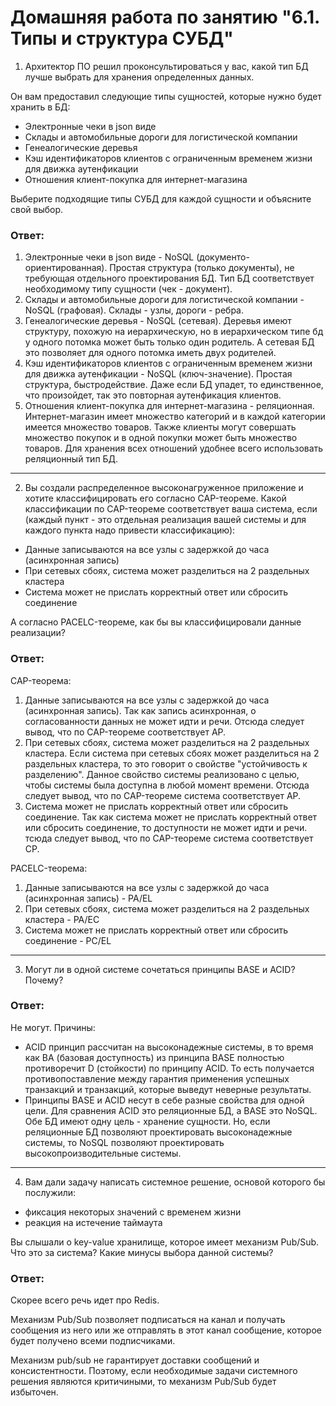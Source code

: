 Домашняя работа по занятию "6.1. Типы и структура СУБД"
==

1. Архитектор ПО решил проконсультироваться у вас, какой тип БД лучше выбрать для хранения определенных данных.

Он вам предоставил следующие типы сущностей, которые нужно будет хранить в БД:
- Электронные чеки в json виде
- Склады и автомобильные дороги для логистической компании
- Генеалогические деревья
- Кэш идентификаторов клиентов с ограниченным временем жизни для движка аутенфикации
- Отношения клиент-покупка для интернет-магазина

Выберите подходящие типы СУБД для каждой сущности и объясните свой выбор.

<h3>Ответ:</h3>

1. Электронные чеки в json виде -  NoSQL (документо-ориентированная). Простая структура (только документы), не требующая
   отдельного проектирования БД. Тип БД соответствует необходимому типу сущности (чек - документ). 
2. Склады и автомобильные дороги для логистической компании - NoSQL (графовая). Склады - узлы, дороги - ребра.
3. Генеалогические деревья - NoSQL (сетевая). Деревья имеют структуру, похожую на иерархическую, но в иерархическом
   типе бд у одного потомка может быть только один родитель. А сетевая БД это позволяет для одного потомка иметь двух
   родителей.
4. Кэш идентификаторов клиентов с ограниченным временем жизни для движка аутенфикации - NoSQL (ключ-значение). Простая
   структура, быстродействие. Даже если БД упадет, то единственное, что произойдет, так это повторная аутенфикация 
   клиентов.
5. Отношения клиент-покупка для интернет-магазина - реляционная. Интернет-магазин имеет множество категорий и в каждой
   категории имеется множество товаров. Также клиенты могут совершать множество покупок и в одной покупки может быть
   множество товаров. Для хранения всех отношений удобнее всего использовать реляционный тип БД.

---

2. Вы создали распределенное высоконагруженное приложение и хотите классифицировать его согласно CAP-теореме. Какой
   классификации по CAP-теореме соответствует ваша система, если (каждый пункт - это отдельная реализация вашей системы
   и для каждого пункта надо привести классификацию):
- Данные записываются на все узлы с задержкой до часа (асинхронная запись)
- При сетевых сбоях, система может разделиться на 2 раздельных кластера
- Система может не прислать корректный ответ или сбросить соединение

А согласно PACELC-теореме, как бы вы классифицировали данные реализации?

<h3>Ответ:</h3>

CAP-теорема:
1. Данные записываются на все узлы с задержкой до часа (асинхронная запись). Так как запись асинхронная, о 
   согласованности данных не может идти и речи. Отсюда следует вывод, что по CAP-теореме соответствует AP.
2. При сетевых сбоях, система может разделиться на 2 раздельных кластера. Если система при сетевых сбоях может
   разделиться на 2 раздельных кластера, то это говорит о свойстве "устойчивость к разделению". Данное свойство системы
   реализовано с целью, чтобы системы была доступна в любой момент времени. Отсюда следует вывод, что по CAP-теореме
   система соответствует AP.
3. Система может не прислать корректный ответ или сбросить соединение. Так как система может не прислать корректный
   ответ или сбросить соединение, то доступности не может идти и речи. тсюда следует вывод, что по CAP-теореме система
   соответствует CP.
   
PACELC-теорема:
1. Данные записываются на все узлы с задержкой до часа (асинхронная запись) - PA/EL
2. При сетевых сбоях, система может разделиться на 2 раздельных кластера - PA/EC
3. Система может не прислать корректный ответ или сбросить соединение - PC/EL

---

3. Могут ли в одной системе сочетаться принципы BASE и ACID? Почему?

<h3>Ответ:</h3>

Не могут. Причины:

- ACID принцип рассчитан на высоконадежные системы, в то время как BA (базовая доступность) из принципа BASE полностью 
  противоречит D (стойкости) по принципу ACID. То есть получается противопоставление между гарантия применения успешных
  транзакций и транзакций, которые выведут неверные результаты.
- Принципы BASE и ACID несут в себе разные свойства для одной цели. Для сравнения ACID это реляционные БД, а BASE это
  NoSQL. Обе БД имеют одну цель - хранение сущности. Но, если реляционные БД позволяют проектировать высоконадежные
  системы, то NoSQL позволяют проектировать высокопроизводительные системы.
  
---

4. Вам дали задачу написать системное решение, основой которого бы послужили:
- фиксация некоторых значений с временем жизни
- реакция на истечение таймаута

Вы слышали о key-value хранилище, которое имеет механизм Pub/Sub. Что это за система? Какие минусы выбора данной системы?

<h3>Ответ:</h3>

Скорее всего речь идет про Redis.

Механизм Pub/Sub позволяет подписаться на канал и получать сообщения из него или же отправлять в этот канал сообщение,
которое будет получено всеми подписчиками. 

Механизм pub/sub не гарантирует доставки сообщений и консистентности. Поэтому, если необходимые задачи системного
решения являются критичиными, то механизм Pub/Sub будет избыточен.